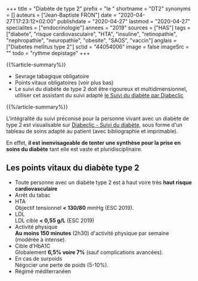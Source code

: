 +++
title = "Diabète de type 2"
prefix = "le "
shortname = "DT2"
synonyms = []
auteurs = ["Jean-Baptiste FRON"]
date = "2020-04-27T17:23:12+02:00"
publishdate = "2020-04-27"
lastmod = "2020-04-27"
specialites = ["endocrinologie"]
annees = "2019"
sources = ["HAS"]
tags = ["diabete", "risque cardiovasculaire", "HTA", "insuline", "retinopathie", "nephropathie", "neuropathie", "obesite", "SAOS", "vaccin"]
anglais = ["Diabetes mellitus type 2"]
sctid = "44054006"
image = false
imageSrc = ""
todo = "rythme depistage"
+++

{{%article-summary%}}

- Sevrage tabagique obligatoire
- Points vitaux obligatoires (voir plus bas)
- Le suivi du diabète de type 2 doit être rigoureux et multidimensionnel, utiliser cet assistant du suivi adapté [le Suivi du diabète par Diabeclic](https://www.diabeclic.com/suivi-du-diabete)

{{%/article-summary%}}

L'intégralité du suivi préconisé pour la personne vivant avec un diabète de type 2 est visualisable sur [Diabeclic - Suivi du diabète](https://www.diabeclic.com/suivi-du-diabete), sous forme d'un tableau de soins adapté au patient (avec bibliographie et imprimable).

En effet, **il est inenvisageable de tenter une synthèse pour la prise en soins du diabète** tant elle est vaste et pluridisciplinaire.

## Les points vitaux du diabète type 2

- Toute personne avec un diabète type 2 est à haut voire très **haut risque cardiovasculaire**
- Arrêt du tabac
- HTA  
Objectif tensionnel **< 130/80** mmHg (ESC 2019).
- LDL  
LDL cible **< 0,55 g/L** (ESC 2019)
- Activité physique  
**Au moins 150 minutes** (2h30) d'activité physique par semaine (modérée à intense).
- Cible d'HbA1C  
Globalement **6,5% voire 7%** (sauf complications avancées).
- En cas de surpoids  
Négocier une perte de poids (5-10%).
- Régimé méditerranéen
